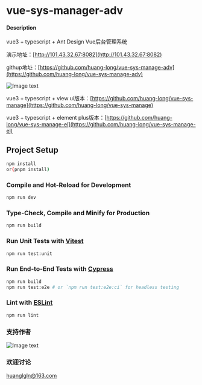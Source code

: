 # vue-sys-manager-adv

#### Description
vue3 + typescript + Ant Design Vue后台管理系统

演示地址：[http://101.43.32.67:8082](http://101.43.32.67:8082)

githup地址：[https://github.com/huang-long/vue-sys-manage-adv](https://github.com/huang-long/vue-sys-manage-adv)

![Image text](https://gitee.com/huanglgln/vue-sys-manage/raw/master/src/images/page.jpg)

vue3 + typescript + view ui版本：[https://github.com/huang-long/vue-sys-manage](https://github.com/huang-long/vue-sys-manage)

vue3 + typescript + element plus版本：[https://github.com/huang-long/vue-sys-manage-el](https://github.com/huang-long/vue-sys-manage-el)
## Project Setup

```sh
npm install
or(pnpm install)
```

### Compile and Hot-Reload for Development

```sh
npm run dev
```

### Type-Check, Compile and Minify for Production

```sh
npm run build
```

### Run Unit Tests with [Vitest](https://vitest.dev/)

```sh
npm run test:unit
```

### Run End-to-End Tests with [Cypress](https://www.cypress.io/)

```sh
npm run build
npm run test:e2e # or `npm run test:e2e:ci` for headless testing
```

### Lint with [ESLint](https://eslint.org/)

```sh
npm run lint
```

### 支持作者

![Image text](https://gitee.com/huanglgln/vue-sys-manage/raw/master/src/images/shoukuanma.png)

### 欢迎讨论

huanglgln@163.com
